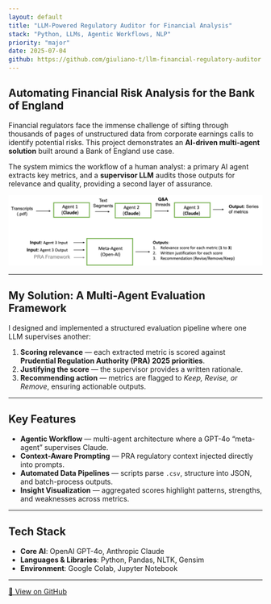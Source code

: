 ```yaml
---
layout: default
title: "LLM-Powered Regulatory Auditor for Financial Analysis"
stack: "Python, LLMs, Agentic Workflows, NLP"
priority: "major"
date: 2025-07-04
github: https://github.com/giuliano-t/llm-financial-regulatory-auditor
---
```


## Automating Financial Risk Analysis for the Bank of England

Financial regulators face the immense challenge of sifting through thousands of pages of unstructured data from corporate earnings calls to identify potential risks. This project demonstrates an **AI-driven multi-agent solution** built around a Bank of England use case.

The system mimics the workflow of a human analyst: a primary AI agent extracts key metrics, and a **supervisor LLM** audits those outputs for relevance and quality, providing a second layer of assurance.

![Agent Architecture Diagram](/assets/images/boe-agent-architecture.png)

---

## My Solution: A Multi-Agent Evaluation Framework

I designed and implemented a structured evaluation pipeline where one LLM supervises another:

1. **Scoring relevance** — each extracted metric is scored against **Prudential Regulation Authority (PRA) 2025 priorities**.  
2. **Justifying the score** — the supervisor provides a written rationale.  
3. **Recommending action** — metrics are flagged to *Keep, Revise, or Remove*, ensuring actionable outputs.  

---

## Key Features

- **Agentic Workflow** — multi-agent architecture where a GPT-4o “meta-agent” supervises Claude.  
- **Context-Aware Prompting** — PRA regulatory context injected directly into prompts.  
- **Automated Data Pipelines** — scripts parse `.csv`, structure into JSON, and batch-process outputs.  
- **Insight Visualization** — aggregated scores highlight patterns, strengths, and weaknesses across metrics.  

---

## Tech Stack

- **Core AI**: OpenAI GPT-4o, Anthropic Claude  
- **Languages & Libraries**: Python, Pandas, NLTK, Gensim  
- **Environment**: Google Colab, Jupyter Notebook  

---

[🔗 View on GitHub](https://github.com/giuliano-t/llm-financial-regulatory-auditor)
